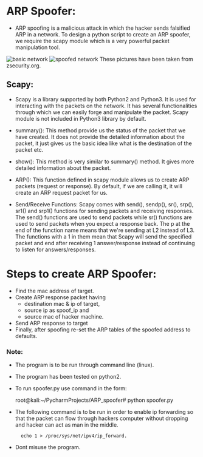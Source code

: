 # ARP Spoofer:

- ARP spoofing is a malicious attack in which the hacker sends falsified
ARP in a network. To design a python script to create an ARP spoofer, we 
require the scapy module which is a very powerful packet manipulation tool.

![basic network](https://user-images.githubusercontent.com/68290275/90243271-349ff380-de4c-11ea-8e03-3d1fd2263d60.jpg) 
![spoofed network](https://user-images.githubusercontent.com/68290275/90243729-0a026a80-de4d-11ea-965f-ce08a17a422e.jpg)
These pictures have been taken from zsecurity.org.


## Scapy:

- Scapy is a library supported by both Python2 and Python3. It is used
  for interacting with the packets on the network. It has several 
  functionalities through which we can easily forge and manipulate the 
  packet. Scapy module is not included in Python3 library by default.
  
- summary(): This method provide us the status of the packet that we
 have created. It does not provide the detailed information about the 
 packet, it just gives us the basic idea like what is the destination 
 of the packet etc.

- show(): This method is very similar to summary() method. It gives
 more detailed information about the packet.

- ARP(): This function defined in scapy module allows us to create 
ARP packets (request or response). By default, if we are calling it, 
it will create an ARP request packet for us. 

- Send/Receive Functions: Scapy comes with send(), sendp(), sr(), srp(),
sr1() and srp1() functions for sending packets and receiving responses.
The send() functions are used to send  packets while sr() functions are
used to send  packets when you expect a response back. The p at the end 
of the function name means that we're sending at L2 instead of L3. The 
functions with a 1 in them mean that Scapy will send the specified packet
and end after receiving 1 answer/response instead of continuing to listen
for answers/responses.

# Steps to create ARP Spoofer:

- Find the mac address of target.
- Create ARP response packet having 
    - destination mac & ip of target,  
	- source ip as spoof_ip and 
    - source mac of hacker machine.
- Send ARP response to target
- Finally, after spoofing re-set the ARP tables of the spoofed address to defaults. 
  
  
### Note:
- The program is to be run through command line (linux).
- The program has been tested on python2.

   
- To run spoofer.py use command in the form:
   
   root@kali:~/PycharmProjects/ARP_spoofer# python spoofer.py

- The following command is to be run in order to enable ip forwarding
so that the packet can flow through hackers computer without dropping 
and hacker can act as man in the middle.  

        echo 1 > /proc/sys/net/ipv4/ip_forward.

- Dont misuse the program.
